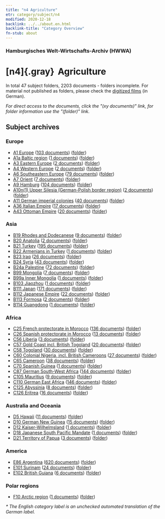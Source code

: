 ```yaml
---
title: "n4 Agriculture"
etr: category/subject/n4
modified: 2020-12-18
backlink: ../../about.en.html
backlink-title: "Category Overview"
fn-stub: about
---
```


### Hamburgisches Welt-Wirtschafts-Archiv (HWWA)
# [n4]{.gray}&#8201; Agriculture&#160; 





In total 47 subject folders, 2203 documents - folders incomplete.
For material not published as folders, please check the [digitized films](/film/h1_sh) (in German).

_For direct access to the documents, click the "(xy documents)" link, for folder information use the "(folder)" link._

## Subject archives



### Europe

- [A1 Europe](../../../geo/about.en.html#A1) (<a href="https://dfg-viewer.de/show/?tx_dlf[id]=https://pm20.zbw.eu/mets/sh/1408xx/140892/1450xx/145048/public.mets.en.xml" target="_blank">103 documents</a>) ([folder](http://purl.org/pressemappe20/folder/sh/140892,145048))
- [A1a Baltic region](../../../geo/about.en.html#A1a) (<a href="https://dfg-viewer.de/show/?tx_dlf[id]=https://pm20.zbw.eu/mets/sh/1408xx/140894/1450xx/145048/public.mets.en.xml" target="_blank">1 documents</a>) ([folder](http://purl.org/pressemappe20/folder/sh/140894,145048))
- [A3 Eastern Europe](../../../geo/about.en.html#A3) (<a href="https://dfg-viewer.de/show/?tx_dlf[id]=https://pm20.zbw.eu/mets/sh/1408xx/140896/1450xx/145048/public.mets.en.xml" target="_blank">2 documents</a>) ([folder](http://purl.org/pressemappe20/folder/sh/140896,145048))
- [A4 Western Europe](../../../geo/about.en.html#A4) (<a href="https://dfg-viewer.de/show/?tx_dlf[id]=https://pm20.zbw.eu/mets/sh/1408xx/140897/1450xx/145048/public.mets.en.xml" target="_blank">2 documents</a>) ([folder](http://purl.org/pressemappe20/folder/sh/140897,145048))
- [A6 Southeastern Europe](../../../geo/about.en.html#A6) (<a href="https://dfg-viewer.de/show/?tx_dlf[id]=https://pm20.zbw.eu/mets/sh/1409xx/140900/1450xx/145048/public.mets.en.xml" target="_blank">79 documents</a>) ([folder](http://purl.org/pressemappe20/folder/sh/140900,145048))
- [A7 Orient](../../../geo/about.en.html#A7) (<a href="https://dfg-viewer.de/show/?tx_dlf[id]=https://pm20.zbw.eu/mets/sh/1409xx/140902/1450xx/145048/public.mets.en.xml" target="_blank">7 documents</a>) ([folder](http://purl.org/pressemappe20/folder/sh/140902,145048))
- [A9 Hamburg](../../../geo/about.en.html#A9) (<a href="https://dfg-viewer.de/show/?tx_dlf[id]=https://pm20.zbw.eu/mets/sh/1409xx/140905/1450xx/145048/public.mets.en.xml" target="_blank">104 documents</a>) ([folder](http://purl.org/pressemappe20/folder/sh/140905,145048))
- [A10n(1) Upper Silesia (German-Polish border region)](../../../geo/about.en.html#A10n(1)) (<a href="https://dfg-viewer.de/show/?tx_dlf[id]=https://pm20.zbw.eu/mets/sh/1409xx/140948/1450xx/145048/public.mets.en.xml" target="_blank">2 documents</a>) ([folder](http://purl.org/pressemappe20/folder/sh/140948,145048))
- [A11 German imperial colonies](../../../geo/about.en.html#A11) (<a href="https://dfg-viewer.de/show/?tx_dlf[id]=https://pm20.zbw.eu/mets/sh/1409xx/140960/1450xx/145048/public.mets.en.xml" target="_blank">40 documents</a>) ([folder](http://purl.org/pressemappe20/folder/sh/140960,145048))
- [A36 Italian Empire](../../../geo/about.en.html#A36) (<a href="https://dfg-viewer.de/show/?tx_dlf[id]=https://pm20.zbw.eu/mets/sh/1410xx/141012/1450xx/145048/public.mets.en.xml" target="_blank">17 documents</a>) ([folder](http://purl.org/pressemappe20/folder/sh/141012,145048))
- [A43 Ottoman Empire](../../../geo/about.en.html#A43) (<a href="https://dfg-viewer.de/show/?tx_dlf[id]=https://pm20.zbw.eu/mets/sh/1410xx/141034/1450xx/145048/public.mets.en.xml" target="_blank">20 documents</a>) ([folder](http://purl.org/pressemappe20/folder/sh/141034,145048))

### Asia

- [B19 Rhodes and Dodecanese](../../../geo/about.en.html#B19) (<a href="https://dfg-viewer.de/show/?tx_dlf[id]=https://pm20.zbw.eu/mets/sh/1411xx/141106/1450xx/145048/public.mets.en.xml" target="_blank">9 documents</a>) ([folder](http://purl.org/pressemappe20/folder/sh/141106,145048))
- [B20 Anatolia](../../../geo/about.en.html#B20) (<a href="https://dfg-viewer.de/show/?tx_dlf[id]=https://pm20.zbw.eu/mets/sh/1411xx/141108/1450xx/145048/public.mets.en.xml" target="_blank">2 documents</a>) ([folder](http://purl.org/pressemappe20/folder/sh/141108,145048))
- [B21 Turkey](../../../geo/about.en.html#B21) (<a href="https://dfg-viewer.de/show/?tx_dlf[id]=https://pm20.zbw.eu/mets/sh/1411xx/141111/1450xx/145048/public.mets.en.xml" target="_blank">195 documents</a>) ([folder](http://purl.org/pressemappe20/folder/sh/141111,145048))
- [B22 Armenians in Turkey](../../../geo/about.en.html#B22) (<a href="https://dfg-viewer.de/show/?tx_dlf[id]=https://pm20.zbw.eu/mets/sh/1411xx/141112/1450xx/145048/public.mets.en.xml" target="_blank">1 documents</a>) ([folder](http://purl.org/pressemappe20/folder/sh/141112,145048))
- [B23 Iraq](../../../geo/about.en.html#B23) (<a href="https://dfg-viewer.de/show/?tx_dlf[id]=https://pm20.zbw.eu/mets/sh/1411xx/141113/1450xx/145048/public.mets.en.xml" target="_blank">26 documents</a>) ([folder](http://purl.org/pressemappe20/folder/sh/141113,145048))
- [B24 Syria](../../../geo/about.en.html#B24) (<a href="https://dfg-viewer.de/show/?tx_dlf[id]=https://pm20.zbw.eu/mets/sh/1411xx/141114/1450xx/145048/public.mets.en.xml" target="_blank">43 documents</a>) ([folder](http://purl.org/pressemappe20/folder/sh/141114,145048))
- [B24a Palestine](../../../geo/about.en.html#B24a) (<a href="https://dfg-viewer.de/show/?tx_dlf[id]=https://pm20.zbw.eu/mets/sh/1411xx/141115/1450xx/145048/public.mets.en.xml" target="_blank">72 documents</a>) ([folder](http://purl.org/pressemappe20/folder/sh/141115,145048))
- [B99 Mongolia](../../../geo/about.en.html#B99) (<a href="https://dfg-viewer.de/show/?tx_dlf[id]=https://pm20.zbw.eu/mets/sh/1412xx/141261/1450xx/145048/public.mets.en.xml" target="_blank">7 documents</a>) ([folder](http://purl.org/pressemappe20/folder/sh/141261,145048))
- [B99a Inner Mongolia](../../../geo/about.en.html#B99a) (<a href="https://dfg-viewer.de/show/?tx_dlf[id]=https://pm20.zbw.eu/mets/sh/1412xx/141264/1450xx/145048/public.mets.en.xml" target="_blank">1 documents</a>) ([folder](http://purl.org/pressemappe20/folder/sh/141264,145048))
- [B103 Jiaozhou](../../../geo/about.en.html#B103) (<a href="https://dfg-viewer.de/show/?tx_dlf[id]=https://pm20.zbw.eu/mets/sh/1261xx/126163/1450xx/145048/public.mets.en.xml" target="_blank">1 documents</a>) ([folder](http://purl.org/pressemappe20/folder/sh/126163,145048))
- [B111 Japan](../../../geo/about.en.html#B111) (<a href="https://dfg-viewer.de/show/?tx_dlf[id]=https://pm20.zbw.eu/mets/sh/1412xx/141272/1450xx/145048/public.mets.en.xml" target="_blank">171 documents</a>) ([folder](http://purl.org/pressemappe20/folder/sh/141272,145048))
- [B112 Japanese Empire](../../../geo/about.en.html#B112) (<a href="https://dfg-viewer.de/show/?tx_dlf[id]=https://pm20.zbw.eu/mets/sh/1412xx/141273/1450xx/145048/public.mets.en.xml" target="_blank">22 documents</a>) ([folder](http://purl.org/pressemappe20/folder/sh/141273,145048))
- [B113 Formosa](../../../geo/about.en.html#B113) (<a href="https://dfg-viewer.de/show/?tx_dlf[id]=https://pm20.zbw.eu/mets/sh/1412xx/141274/1450xx/145048/public.mets.en.xml" target="_blank">2 documents</a>) ([folder](http://purl.org/pressemappe20/folder/sh/141274,145048))
- [B114 Guangdong](../../../geo/about.en.html#B114) (<a href="https://dfg-viewer.de/show/?tx_dlf[id]=https://pm20.zbw.eu/mets/sh/1412xx/141275/1450xx/145048/public.mets.en.xml" target="_blank">1 documents</a>) ([folder](http://purl.org/pressemappe20/folder/sh/141275,145048))

### Africa

- [C25 French protectorate in Morocco](../../../geo/about.en.html#C25) (<a href="https://dfg-viewer.de/show/?tx_dlf[id]=https://pm20.zbw.eu/mets/sh/1413xx/141358/1450xx/145048/public.mets.en.xml" target="_blank">136 documents</a>) ([folder](http://purl.org/pressemappe20/folder/sh/141358,145048))
- [C26 Spanish protectorate in Morocco](../../../geo/about.en.html#C26) (<a href="https://dfg-viewer.de/show/?tx_dlf[id]=https://pm20.zbw.eu/mets/sh/1413xx/141359/1450xx/145048/public.mets.en.xml" target="_blank">13 documents</a>) ([folder](http://purl.org/pressemappe20/folder/sh/141359,145048))
- [C56 Liberia](../../../geo/about.en.html#C56) (<a href="https://dfg-viewer.de/show/?tx_dlf[id]=https://pm20.zbw.eu/mets/sh/1414xx/141405/1450xx/145048/public.mets.en.xml" target="_blank">3 documents</a>) ([folder](http://purl.org/pressemappe20/folder/sh/141405,145048))
- [C57 Gold Coast incl. British Togoland](../../../geo/about.en.html#C57) (<a href="https://dfg-viewer.de/show/?tx_dlf[id]=https://pm20.zbw.eu/mets/sh/1414xx/141406/1450xx/145048/public.mets.en.xml" target="_blank">20 documents</a>) ([folder](http://purl.org/pressemappe20/folder/sh/141406,145048))
- [C58 Togoland](../../../geo/about.en.html#C58) (<a href="https://dfg-viewer.de/show/?tx_dlf[id]=https://pm20.zbw.eu/mets/sh/1414xx/141408/1450xx/145048/public.mets.en.xml" target="_blank">30 documents</a>) ([folder](http://purl.org/pressemappe20/folder/sh/141408,145048))
- [C60 Colonial Nigeria, incl. British Cameroons](../../../geo/about.en.html#C60) (<a href="https://dfg-viewer.de/show/?tx_dlf[id]=https://pm20.zbw.eu/mets/sh/1414xx/141409/1450xx/145048/public.mets.en.xml" target="_blank">27 documents</a>) ([folder](http://purl.org/pressemappe20/folder/sh/141409,145048))
- [C65 Cameroon](../../../geo/about.en.html#C65) (<a href="https://dfg-viewer.de/show/?tx_dlf[id]=https://pm20.zbw.eu/mets/sh/1414xx/141410/1450xx/145048/public.mets.en.xml" target="_blank">38 documents</a>) ([folder](http://purl.org/pressemappe20/folder/sh/141410,145048))
- [C70 Spanish Guinea](../../../geo/about.en.html#C70) (<a href="https://dfg-viewer.de/show/?tx_dlf[id]=https://pm20.zbw.eu/mets/sh/1414xx/141412/1450xx/145048/public.mets.en.xml" target="_blank">1 documents</a>) ([folder](http://purl.org/pressemappe20/folder/sh/141412,145048))
- [C87 German South-West Africa](../../../geo/about.en.html#C87) (<a href="https://dfg-viewer.de/show/?tx_dlf[id]=https://pm20.zbw.eu/mets/sh/1414xx/141450/1450xx/145048/public.mets.en.xml" target="_blank">144 documents</a>) ([folder](http://purl.org/pressemappe20/folder/sh/141450,145048))
- [C105 Mauritius](../../../geo/about.en.html#C105) (<a href="https://dfg-viewer.de/show/?tx_dlf[id]=https://pm20.zbw.eu/mets/sh/1414xx/141469/1450xx/145048/public.mets.en.xml" target="_blank">9 documents</a>) ([folder](http://purl.org/pressemappe20/folder/sh/141469,145048))
- [C110 German East Africa](../../../geo/about.en.html#C110) (<a href="https://dfg-viewer.de/show/?tx_dlf[id]=https://pm20.zbw.eu/mets/sh/1414xx/141471/1450xx/145048/public.mets.en.xml" target="_blank">146 documents</a>) ([folder](http://purl.org/pressemappe20/folder/sh/141471,145048))
- [C125 Abyssinia](../../../geo/about.en.html#C125) (<a href="https://dfg-viewer.de/show/?tx_dlf[id]=https://pm20.zbw.eu/mets/sh/1414xx/141482/1450xx/145048/public.mets.en.xml" target="_blank">8 documents</a>) ([folder](http://purl.org/pressemappe20/folder/sh/141482,145048))
- [C126 Eritrea](../../../geo/about.en.html#C126) (<a href="https://dfg-viewer.de/show/?tx_dlf[id]=https://pm20.zbw.eu/mets/sh/1414xx/141483/1450xx/145048/public.mets.en.xml" target="_blank">16 documents</a>) ([folder](http://purl.org/pressemappe20/folder/sh/141483,145048))

### Australia and Oceania

- [D5 Hawaii](../../../geo/about.en.html#D5) (<a href="https://dfg-viewer.de/show/?tx_dlf[id]=https://pm20.zbw.eu/mets/sh/1415xx/141595/1450xx/145048/public.mets.en.xml" target="_blank">11 documents</a>) ([folder](http://purl.org/pressemappe20/folder/sh/141595,145048))
- [D10 German New Guinea](../../../geo/about.en.html#D10) (<a href="https://dfg-viewer.de/show/?tx_dlf[id]=https://pm20.zbw.eu/mets/sh/1416xx/141601/1450xx/145048/public.mets.en.xml" target="_blank">15 documents</a>) ([folder](http://purl.org/pressemappe20/folder/sh/141601,145048))
- [D12 Kaiser-Wilhelmsland](../../../geo/about.en.html#D12) (<a href="https://dfg-viewer.de/show/?tx_dlf[id]=https://pm20.zbw.eu/mets/sh/1416xx/141612/1450xx/145048/public.mets.en.xml" target="_blank">1 documents</a>) ([folder](http://purl.org/pressemappe20/folder/sh/141612,145048))
- [D18 Japanese South Pacific Mandate](../../../geo/about.en.html#D18) (<a href="https://dfg-viewer.de/show/?tx_dlf[id]=https://pm20.zbw.eu/mets/sh/1416xx/141618/1450xx/145048/public.mets.en.xml" target="_blank">1 documents</a>) ([folder](http://purl.org/pressemappe20/folder/sh/141618,145048))
- [D21 Territory of Papua](../../../geo/about.en.html#D21) (<a href="https://dfg-viewer.de/show/?tx_dlf[id]=https://pm20.zbw.eu/mets/sh/1416xx/141620/1450xx/145048/public.mets.en.xml" target="_blank">3 documents</a>) ([folder](http://purl.org/pressemappe20/folder/sh/141620,145048))

### America

- [E86 Argentina](../../../geo/about.en.html#E86) (<a href="https://dfg-viewer.de/show/?tx_dlf[id]=https://pm20.zbw.eu/mets/sh/1416xx/141692/1450xx/145048/public.mets.en.xml" target="_blank">620 documents</a>) ([folder](http://purl.org/pressemappe20/folder/sh/141692,145048))
- [E101 Surinam](../../../geo/about.en.html#E101) (<a href="https://dfg-viewer.de/show/?tx_dlf[id]=https://pm20.zbw.eu/mets/sh/1416xx/141699/1450xx/145048/public.mets.en.xml" target="_blank">24 documents</a>) ([folder](http://purl.org/pressemappe20/folder/sh/141699,145048))
- [E102 British Guiana](../../../geo/about.en.html#E102) (<a href="https://dfg-viewer.de/show/?tx_dlf[id]=https://pm20.zbw.eu/mets/sh/1417xx/141700/1450xx/145048/public.mets.en.xml" target="_blank">6 documents</a>) ([folder](http://purl.org/pressemappe20/folder/sh/141700,145048))

### Polar regions

- [F10 Arctic region](../../../geo/about.en.html#F10) (<a href="https://dfg-viewer.de/show/?tx_dlf[id]=https://pm20.zbw.eu/mets/sh/1417xx/141702/1450xx/145048/public.mets.en.xml" target="_blank">1 documents</a>) ([folder](http://purl.org/pressemappe20/folder/sh/141702,145048))


_* The English category label is an unchecked automated translation of the German label._

